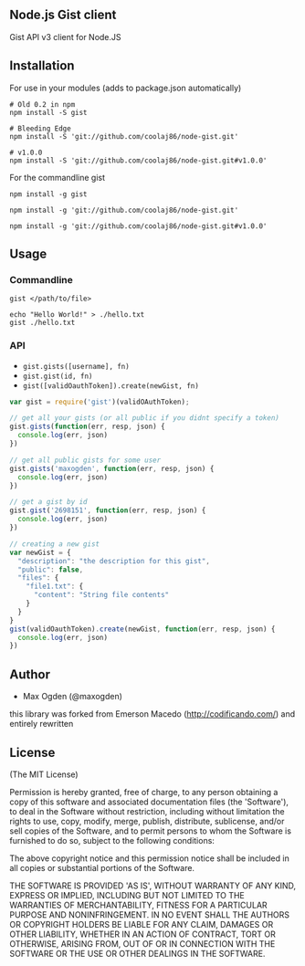 ## Node.js Gist client

Gist API v3 client for Node.JS

## Installation

For use in your modules (adds to package.json automatically)

    # Old 0.2 in npm
    npm install -S gist

    # Bleeding Edge
    npm install -S 'git://github.com/coolaj86/node-gist.git'

    # v1.0.0
    npm install -S 'git://github.com/coolaj86/node-gist.git#v1.0.0'

For the commandline gist

    npm install -g gist

    npm install -g 'git://github.com/coolaj86/node-gist.git'

    npm install -g 'git://github.com/coolaj86/node-gist.git#v1.0.0'

## Usage

### Commandline

    gist </path/to/file>

    echo "Hello World!" > ./hello.txt
    gist ./hello.txt

### API

  * `gist.gists([username], fn)`
  * `gist.gist(id, fn)`
  * `gist([validOauthToken]).create(newGist, fn)`

```javascript
var gist = require('gist')(validOAuthToken);

// get all your gists (or all public if you didnt specify a token)
gist.gists(function(err, resp, json) {
  console.log(err, json)
})

// get all public gists for some user
gist.gists('maxogden', function(err, resp, json) {
  console.log(err, json)
})

// get a gist by id
gist.gist('2698151', function(err, resp, json) {
  console.log(err, json)
})

// creating a new gist
var newGist = {
  "description": "the description for this gist",
  "public": false,
  "files": {
    "file1.txt": {
      "content": "String file contents"
    }
  }
}
gist(validOauthToken).create(newGist, function(err, resp, json) {
  console.log(err, json)
})
```

## Author

* Max Ogden (@maxogden)

this library was forked from Emerson Macedo (<http://codificando.com/>) and entirely rewritten

## License

(The MIT License)

Permission is hereby granted, free of charge, to any person obtaining
a copy of this software and associated documentation files (the
'Software'), to deal in the Software without restriction, including
without limitation the rights to use, copy, modify, merge, publish,
distribute, sublicense, and/or sell copies of the Software, and to
permit persons to whom the Software is furnished to do so, subject to
the following conditions:

The above copyright notice and this permission notice shall be
included in all copies or substantial portions of the Software.

THE SOFTWARE IS PROVIDED 'AS IS', WITHOUT WARRANTY OF ANY KIND,
EXPRESS OR IMPLIED, INCLUDING BUT NOT LIMITED TO THE WARRANTIES OF
MERCHANTABILITY, FITNESS FOR A PARTICULAR PURPOSE AND NONINFRINGEMENT.
IN NO EVENT SHALL THE AUTHORS OR COPYRIGHT HOLDERS BE LIABLE FOR ANY
CLAIM, DAMAGES OR OTHER LIABILITY, WHETHER IN AN ACTION OF CONTRACT,
TORT OR OTHERWISE, ARISING FROM, OUT OF OR IN CONNECTION WITH THE
SOFTWARE OR THE USE OR OTHER DEALINGS IN THE SOFTWARE.
